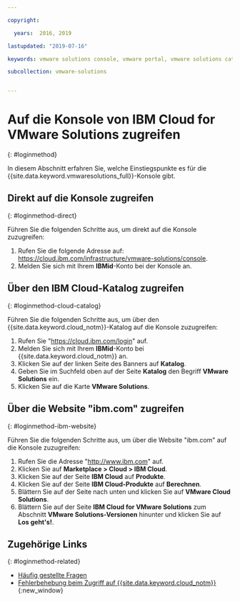 ```yaml
---

copyright:

  years:  2016, 2019

lastupdated: "2019-07-16"

keywords: vmware solutions console, vmware portal, vmware solutions catalog

subcollection: vmware-solutions


---
```


# Auf die Konsole von IBM Cloud for VMware Solutions zugreifen
{: #loginmethod}

In diesem Abschnitt erfahren Sie, welche Einstiegspunkte es für die {{site.data.keyword.vmwaresolutions_full}}-Konsole gibt.

## Direkt auf die Konsole zugreifen
{: #loginmethod-direct}

Führen Sie die folgenden Schritte aus, um direkt auf die Konsole zuzugreifen:
1. Rufen Sie die folgende Adresse auf:
   https://cloud.ibm.com/infrastructure/vmware-solutions/console.
2. Melden Sie sich mit Ihrem **IBMid**-Konto bei der Konsole an.

## Über den IBM Cloud-Katalog zugreifen
{: #loginmethod-cloud-catalog}

Führen Sie die folgenden Schritte aus, um über den {{site.data.keyword.cloud_notm}}-Katalog auf die Konsole zuzugreifen:
1. Rufen Sie "https://cloud.ibm.com/login" auf.
2. Melden Sie sich mit Ihrem **IBMid**-Konto bei {{site.data.keyword.cloud_notm}} an.
3. Klicken Sie auf der linken Seite des Banners auf **Katalog**.
4. Geben Sie im Suchfeld oben auf der Seite **Katalog** den Begriff **VMware Solutions** ein.
5. Klicken Sie auf die Karte **VMware Solutions**.

## Über die Website "ibm.com" zugreifen
{: #loginmethod-ibm-website}

Führen Sie die folgenden Schritte aus, um über die Website "ibm.com" auf die Konsole zuzugreifen:
1. Rufen Sie die Adresse "http://www.ibm.com" auf.
2. Klicken Sie auf **Marketplace > Cloud > IBM Cloud**.
2. Klicken Sie auf der Seite **IBM Cloud** auf **Produkte**.
3. Klicken Sie auf der Seite **IBM Cloud-Produkte** auf **Berechnen**.
4. Blättern Sie auf der Seite nach unten und klicken Sie auf **VMware Cloud Solutions**.
5. Blättern Sie auf der Seite **IBM Cloud for VMware Solutions** zum Abschnitt **VMware Solutions-Versionen** hinunter und klicken Sie auf **Los geht's!**.

## Zugehörige Links
{: #loginmethod-related}

* [Häufig gestellte Fragen](/docs/services/vmwaresolutions/vmonic?topic=vmware-solutions-faq)
* [Fehlerbehebung beim Zugriff auf {{site.data.keyword.cloud_notm}}](/docs/account?topic=account-accessing){:new_window}
